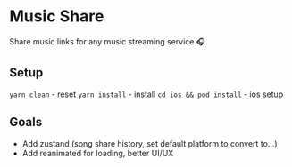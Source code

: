 # Music Share

Share music links for any music streaming service 🎧

## Setup

`yarn clean` - reset
`yarn install` - install
`cd ios && pod install` - ios setup

## Goals

- Add zustand (song share history, set default platform to convert to...)
- Add reanimated for loading, better UI/UX
